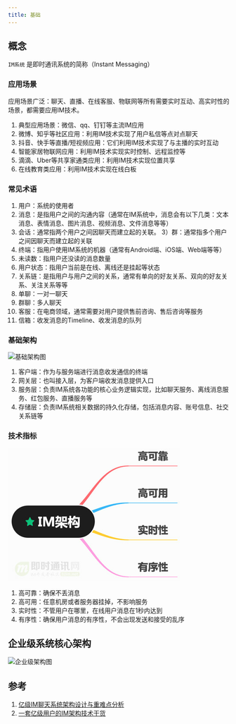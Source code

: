 ```yaml
---
title: 基础
---
```


## 概念

`IM系统` 是即时通讯系统的简称（Instant Messaging）

### 应用场景

应用场景广泛：聊天、直播、在线客服、物联网等所有需要实时互动、高实时性的场景，都需要应用IM技术。

1. 典型应用场景：微信、qq、钉钉等主流IM应用
2. 微博、知乎等社区应用：利用IM技术实现了用户私信等点对点聊天
3. 抖音、快手等直播/短视频应用：它们利用IM技术实现了与主播的实时互动
4. 智能家居物联网应用：利用IM技术实现实时控制、远程监控等
5. 滴滴、Uber等共享家通类应用：利用IM技术实现位置共享
6. 在线教育类应用：利用IM技术实现在线白板

### 常见术语

1. 用户：系统的使用者
2. 消息：是指用户之间的沟通内容（通常在IM系统中，消息会有以下几类：文本消息、表情消息、图片消息、视频消息、文件消息等等）
3. 会话：通常指两个用户之间因聊天而建立起的关联。 3）群：通常指多个用户之间因聊天而建立起的关联
4. 终端：指用户使用IM系统的机器（通常有Android端、iOS端、Web端等等）
5. 未读数：指用户还没读的消息数量
6. 用户状态：指用户当前是在线、离线还是挂起等状态
7. 关系链：是指用户与用户之间的关系，通常有单向的好友关系、双向的好友关系、关注关系等等
8. 单聊：一对一聊天
9. 群聊：多人聊天
10. 客服：在电商领域，通常需要对用户提供售前咨询、售后咨询等服务
11. 信箱：收发消息的Timeline、收发消息的队列

### 基础架构

![基础架构图](./images/infrastructure.png)

1. 客户端：作为与服务端进行消息收发通信的终端
2. 网关层：也叫接入层，为客户端收发消息提供入口
3. 服务层：负责IM系统各功能的核心业务逻辑实现，比如聊天服务、离线消息服务、红包服务、直播服务等
4. 存储层：负责IM系统相关数据的持久化存储，包括消息内容、账号信息、社交关系链等

### 技术指标

![技术指标图](./images/indicators.jpg)

1. 高可靠：确保不丢消息
2. 高可用：任意机房或者服务器挂掉，不影响服务
3. 实时性：不管用户在哪里，在线用户消息在1秒内达到
4. 有序性：确保用户消息的有序性，不会出现发送和接受的乱序

## 企业级系统核心架构

![企业级架构图](./images/ea.png)

## 参考

1. [亿级IM聊天系统架构设计与重难点分析](https://juejin.cn/post/7352797634556428303)
2. [一套亿级用户的IM架构技术干货](http://www.52im.net/thread-3393-1-1.html)
